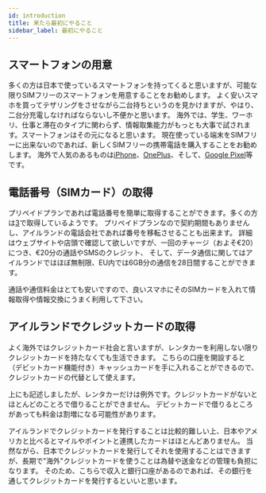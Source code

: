 ```yaml
---
id: introduction
title: 来たら最初にやること
sidebar_label: 最初にやること
---
```


## スマートフォンの用意

多くの方は日本で使っているスマートフォンを持ってくると思いますが、可能な限りSIMフリーのスマートフォンを用意することをお勧めします。
よく安いスマホを買ってテザリングをさせながら二台持ちというのを見かけますが、やはり、二台分充電しなければならないし不便かと思います。
海外では、学生、ワーホリ、仕事と滞在のタイプに関わらず、情報取集能力がもっとも大事で試されます。スマートフォンはその元になると思います。
現在使っている端末をSIMフリーに出来ないのであれば、新しくSIMフリーの携帯電話を購入することをお勧めします。
海外で人気のあるものは[iPhone](https://www.apple.com/iphone/)、[OnePlus](https://www.oneplus.com/)、そして、[Google Pixel](https://store.google.com/us/category/phones)等です。 

## 電話番号（SIMカード）の取得

プリペイドプランであれば電話番号を簡単に取得することができます。多くの方は[3](https://www.three.ie/)で取得しているようです。
プリペイドプランなので契約期間もありませんし、アイルランドの電話会社であれば番号を移転させることも出来ます。
詳細はウェブサイトや店頭で確認して欲しいですが、一回のチャージ（およそ€20）につき、€20分の通話やSMSのクレジット、
そして、データ通信に関してはアイルランドではほぼ無制限、EU内では6GB分の通信を28日間することができます。

通話や通信料金はとても安いですので、良いスマホにそのSIMカードを入れて情報取得や情報交換にうまく利用して下さい。

<!--
## IRPカードの取得
## PPSNの取得
## 住所証明書の取得
## 銀行口座の取得
--->

## アイルランドでクレジットカードの取得

よく海外ではクレジットカード社会と言いますが、レンタカーを利用しない限りクレジットカードを持たなくても生活できます。
こちらの口座を開設すると（デビットカード機能付き）キャッシュカードを手に入れることができるので、クレジットカードの代替として使えます。

上にも記述しましたが、レンタカーだけは例外です。クレジットカードがないとほとんどのことろで借りることができません。
デビットカードで借りるところがあっても料金は割増になる可能性があります。

アイルランドでクレジットカードを発行することは比較的難しい上、日本やアメリカと比べるとマイルやポイントと連携したカードはほとんどありません。
当然ながら、日本でクレジットカードを発行してそれを使用することはできますが、長期で"海外"クレジットカードを使うことは為替や送金などの管理も負担になります。
そのため、こちらで収入と銀行口座があるのであれば、その銀行を通してクレジットカードを発行するといいと思います。
